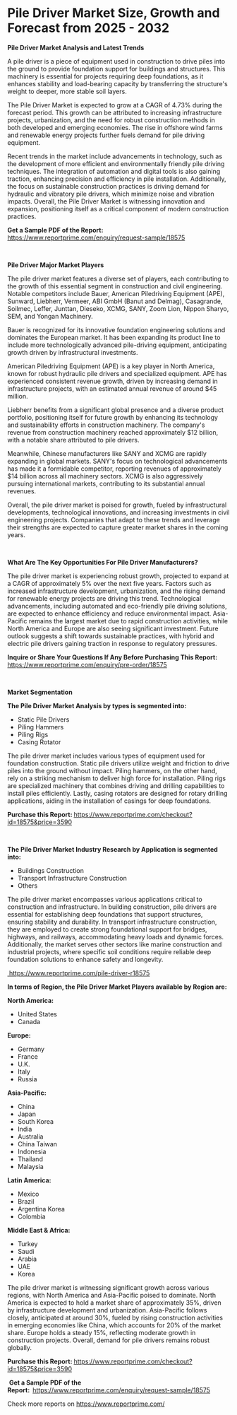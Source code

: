 <p><h1>Pile Driver Market Size, Growth and Forecast from 2025 - 2032</h1></p><p><strong>Pile Driver Market Analysis and Latest Trends</strong></p>
<p><p>A pile driver is a piece of equipment used in construction to drive piles into the ground to provide foundation support for buildings and structures. This machinery is essential for projects requiring deep foundations, as it enhances stability and load-bearing capacity by transferring the structure's weight to deeper, more stable soil layers. </p><p>The Pile Driver Market is expected to grow at a CAGR of 4.73% during the forecast period. This growth can be attributed to increasing infrastructure projects, urbanization, and the need for robust construction methods in both developed and emerging economies. The rise in offshore wind farms and renewable energy projects further fuels demand for pile driving equipment.</p><p>Recent trends in the market include advancements in technology, such as the development of more efficient and environmentally friendly pile driving techniques. The integration of automation and digital tools is also gaining traction, enhancing precision and efficiency in pile installation. Additionally, the focus on sustainable construction practices is driving demand for hydraulic and vibratory pile drivers, which minimize noise and vibration impacts. Overall, the Pile Driver Market is witnessing innovation and expansion, positioning itself as a critical component of modern construction practices.</p></p>
<p><strong>Get a Sample PDF of the Report:&nbsp;</strong> <a href="https://www.reportprime.com/enquiry/request-sample/18575?utm_campaign=2774&utm_medium=2&utm_source=Github&utm_content=ia&utm_term=19032025&utm_id=pile-driver">https://www.reportprime.com/enquiry/request-sample/18575</a></p>
<p>&nbsp;</p>
<p><strong>Pile Driver Major Market Players</strong></p>
<p><p>The pile driver market features a diverse set of players, each contributing to the growth of this essential segment in construction and civil engineering. Notable competitors include Bauer, American Piledriving Equipment (APE), Sunward, Liebherr, Vermeer, ABI GmbH (Banut and Delmag), Casagrande, Soilmec, Leffer, Junttan, Dieseko, XCMG, SANY, Zoom Lion, Nippon Sharyo, SEM, and Yongan Machinery.</p><p>Bauer is recognized for its innovative foundation engineering solutions and dominates the European market. It has been expanding its product line to include more technologically advanced pile-driving equipment, anticipating growth driven by infrastructural investments.</p><p>American Piledriving Equipment (APE) is a key player in North America, known for robust hydraulic pile drivers and specialized equipment. APE has experienced consistent revenue growth, driven by increasing demand in infrastructure projects, with an estimated annual revenue of around $45 million.</p><p>Liebherr benefits from a significant global presence and a diverse product portfolio, positioning itself for future growth by enhancing its technology and sustainability efforts in construction machinery. The company's revenue from construction machinery reached approximately $12 billion, with a notable share attributed to pile drivers.</p><p>Meanwhile, Chinese manufacturers like SANY and XCMG are rapidly expanding in global markets. SANY's focus on technological advancements has made it a formidable competitor, reporting revenues of approximately $14 billion across all machinery sectors. XCMG is also aggressively pursuing international markets, contributing to its substantial annual revenues.</p><p>Overall, the pile driver market is poised for growth, fueled by infrastructural developments, technological innovations, and increasing investments in civil engineering projects. Companies that adapt to these trends and leverage their strengths are expected to capture greater market shares in the coming years.</p></p>
<p>&nbsp;</p>
<p><strong>What Are The Key Opportunities For Pile Driver Manufacturers?</strong></p>
<p><p>The pile driver market is experiencing robust growth, projected to expand at a CAGR of approximately 5% over the next five years. Factors such as increased infrastructure development, urbanization, and the rising demand for renewable energy projects are driving this trend. Technological advancements, including automated and eco-friendly pile driving solutions, are expected to enhance efficiency and reduce environmental impact. Asia-Pacific remains the largest market due to rapid construction activities, while North America and Europe are also seeing significant investment. Future outlook suggests a shift towards sustainable practices, with hybrid and electric pile drivers gaining traction in response to regulatory pressures.</p></p>
<p><strong>Inquire or Share Your Questions If Any Before Purchasing This Report:</strong> <a href="https://www.reportprime.com/enquiry/pre-order/18575?utm_campaign=2774&utm_medium=2&utm_source=Github&utm_content=ia&utm_term=19032025&utm_id=pile-driver">https://www.reportprime.com/enquiry/pre-order/18575</a></p>
<p>&nbsp;</p>
<p><strong>Market Segmentation</strong></p>
<p><strong>The Pile Driver Market Analysis by types is segmented into:</strong></p>
<p><ul><li>Static Pile Drivers</li><li>Piling Hammers</li><li>Piling Rigs</li><li>Casing Rotator</li></ul></p>
<p><p>The pile driver market includes various types of equipment used for foundation construction. Static pile drivers utilize weight and friction to drive piles into the ground without impact. Piling hammers, on the other hand, rely on a striking mechanism to deliver high force for installation. Piling rigs are specialized machinery that combines driving and drilling capabilities to install piles efficiently. Lastly, casing rotators are designed for rotary drilling applications, aiding in the installation of casings for deep foundations.</p></p>
<p><strong>Purchase this Report:&nbsp;</strong><a href="https://www.reportprime.com/checkout?id=18575&price=3590&utm_campaign=2774&utm_medium=2&utm_source=Github&utm_content=ia&utm_term=19032025&utm_id=pile-driver">https://www.reportprime.com/checkout?id=18575&price=3590</a></p>
<p>&nbsp;</p>
<p><strong>The Pile Driver Market Industry Research by Application is segmented into:</strong></p>
<p><ul><li>Buildings Construction</li><li>Transport Infrastructure Construction</li><li>Others</li></ul></p>
<p><p>The pile driver market encompasses various applications critical to construction and infrastructure. In building construction, pile drivers are essential for establishing deep foundations that support structures, ensuring stability and durability. In transport infrastructure construction, they are employed to create strong foundational support for bridges, highways, and railways, accommodating heavy loads and dynamic forces. Additionally, the market serves other sectors like marine construction and industrial projects, where specific soil conditions require reliable deep foundation solutions to enhance safety and longevity.</p></p>
<p><a href="https://www.reportprime.com/pile-driver-r18575?utm_campaign=2774&utm_medium=2&utm_source=Github&utm_content=ia&utm_term=19032025&utm_id=pile-driver">&nbsp;https://www.reportprime.com/pile-driver-r18575</a></p>
<p><strong>In terms of Region, the Pile Driver Market Players available by Region are:</strong></p>
<p>
    <p> <strong> North America: </strong>
        <ul>
            <li>United States</li>
            <li>Canada</li>
        </ul>
        </p> 
    <p> <strong> Europe: </strong>
        <ul>
            <li>Germany</li>
            <li>France</li>
            <li>U.K.</li>
            <li>Italy</li>
            <li>Russia</li>
        </ul>
        </p> 
    <p> <strong> Asia-Pacific: </strong>
        <ul>
            <li>China</li>
            <li>Japan</li>
            <li>South Korea</li>
            <li>India</li>
            <li>Australia</li>
            <li>China Taiwan</li>
            <li>Indonesia</li>
            <li>Thailand</li>
            <li>Malaysia</li>
        </ul>
        </p> 
    <p> <strong> Latin America: </strong>
        <ul>
            <li>Mexico</li>
            <li>Brazil</li>
            <li>Argentina Korea</li>
            <li>Colombia</li>
        </ul>
        </p> 
    <p> <strong> Middle East & Africa: </strong>
        <ul>
            <li>Turkey</li>
            <li>Saudi</li>
            <li>Arabia</li>
            <li>UAE</li>
            <li>Korea</li>
        </ul>
    </p>
    </p>
<p><p>The pile driver market is witnessing significant growth across various regions, with North America and Asia-Pacific poised to dominate. North America is expected to hold a market share of approximately 35%, driven by infrastructure development and urbanization. Asia-Pacific follows closely, anticipated at around 30%, fueled by rising construction activities in emerging economies like China, which accounts for 20% of the market share. Europe holds a steady 15%, reflecting moderate growth in construction projects. Overall, demand for pile drivers remains robust globally.</p></p>
<p><strong>Purchase this Report: </strong><a href="https://www.reportprime.com/checkout?id=18575&price=3590&utm_campaign=2774&utm_medium=2&utm_source=Github&utm_content=ia&utm_term=19032025&utm_id=pile-driver">https://www.reportprime.com/checkout?id=18575&price=3590</a></p>
<p>&nbsp;<strong>Get a Sample PDF of the Report:&nbsp;&nbsp;</strong><a href="https://www.reportprime.com/enquiry/request-sample/18575?utm_campaign=2774&utm_medium=2&utm_source=Github&utm_content=ia&utm_term=19032025&utm_id=pile-driver">https://www.reportprime.com/enquiry/request-sample/18575</a></p>
<p><strong></strong></p>
<p>Check more reports on <a href="https://www.reportprime.com/?utm_campaign=2774&utm_medium=2&utm_source=Github&utm_content=ia&utm_term=19032025&utm_id=pile-driver">https://www.reportprime.com/</a></p>